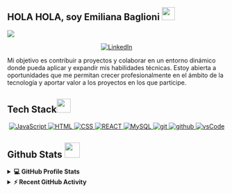 ## HOLA HOLA, soy Emiliana Baglioni <img src = "https://raw.githubusercontent.com/MartinHeinz/MartinHeinz/master/wave.gif" width = 30px> 

<p>
  <a href="https://github.com/DenverCoder1/readme-typing-svg"><img src="https://readme-typing-svg.herokuapp.com?&font=IBM+Plex+Sans&color=abcdef&multiline=true&width=1000&height=100&size=25&duration=1500&repeat=false&lines=WEEEEEEEEEEEELCOME+to+my+GitHub+Profile!;Soy+Desarrolladora+Web+con+orientación+FrontEnd;En+este+momento+me+encuentro+estudiando+la+Tecnicatura+en+Desarrollo+Web+en+la+UNER;;"/></a>
</p>

<p align ="center">	
   <a href="//www.linkedin.com/in/emilianabaglioni/" target="_blank">
    <img alt="LinkedIn" src="https://img.shields.io/badge/LinkedIn-0077B5?style=for-the-badge&logo=linkedin&logoColor=white">
  </a>   
</p>

<p>
  Mi objetivo es contribuir a proyectos y colaborar en un entorno dinámico donde pueda aplicar y expandir mis habilidades técnicas. Estoy abierta a oportunidades que me permitan crecer profesionalmente en el ámbito de la tecnología y aportar valor a los proyectos en los que participe.
</p>

## Tech Stack<img src = "https://media2.giphy.com/media/QssGEmpkyEOhBCb7e1/giphy.gif?cid=ecf05e47a0n3gi1bfqntqmob8g9aid1oyj2wr3ds3mg700bl&rid=giphy.gif" width = 32px> 

<p align="center">
  <a href="https://javascript.info/" target="_blank">
    <img alt="JavaScript" src="https://img.shields.io/badge/JavaScript-F5EE27?style=for-the-badge&logo=javascript&logoColor=white">
  </a>
  
  <a href="https://developer.mozilla.org/es/docs/Web/HTML" target="_blank">
    <img alt="HTML" src="https://img.shields.io/badge/HTML-C82909?style=for-the-badge&logo=Html5&logoColor=white">
  </a>
  
  <a href="" target="_blank">
    <img alt="CSS" src="https://img.shields.io/badge/CSS-2727F5?style=for-the-badge&logo=CSS&logoColor=white">
  </a>
  
  <a href="" target="_blank">
    <img alt="REACT" src="https://img.shields.io/badge/React-09C8BE?style=for-the-badge&logo=React&logoColor=white">
  </a>
  
  <a href="" target="_blank">
    <img alt="MySQL" src="https://img.shields.io/badge/MySql-2727F5?style=for-the-badge&logo=MySQL&logoColor=white">
  </a>

  <a href="https://git-scm.com/" target="_blank">
    <img src="https://img.shields.io/badge/git-F05032.svg?style=for-the-badge&logo=git&logoColor=white"
      alt="git"/>
  </a>
  
  <a href="https://github.com/" target="_blank">
    <img src="https://img.shields.io/badge/github-181717.svg?style=for-the-badge&logo=github&logoColor=white" alt="github" />
  </a>
  
  <a href="https://code.visualstudio.com/" target="_blank">
    <img src="https://img.shields.io/badge/vscode-007ACC.svg?style=for-the-badge&logo=visualstudiocode&logoColor=white" alt="vsCode"/> 
  </a> 
</p>

## Github Stats <img src = "https://i.pinimg.com/originals/65/c4/f4/65c4f452571be1261e9c623f7da488ac.gif" width = 35px>


<details> 
  <summary><b>💻 GitHub Profile Stats</b></summary>
  <br/>
  <p align="center">
    <a href="https://github.com/EmilianaABaglioni/github-readme-stats"><img alt="Emiliana Github Stats" src="https://github-readme-stats.vercel.app/api?username=EmilianaABaglioni&show_icons=true&count_private=true&theme=tokyonight" height="192px"/></a>
<br/>
  &nbsp;
	  <img src="https://github-readme-stats.vercel.app/api/top-langs?username=EmilianaABaglioni&show_icons=true&locale=en&layout=compact&theme=tokyonight" alt="Emiliana" height="192px"/>
  <br/>
  </p>
</details>


<details>
  <summary><b>⚡ Recent GitHub Activity</b></summary>
  <br/>
   <a href="https://github.com/EmilianaABaglioni"><img alt="Emiliana Activity Graph" src="https://activity-graph.herokuapp.com/graph?username=EmilianaABaglioni&custom_title=Ifeanyi's%20Contribution%20Graph&theme=react-dark" /></a>
  <br/>
</details>
